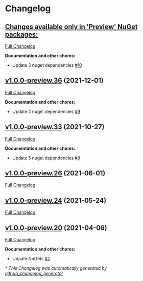 # Changelog

## [**Changes available only in 'Preview' NuGet packages:**](https://github.com/nanoframework/nanoFramework.System.Net.WebSockets/tree/HEAD)

[Full Changelog](https://github.com/nanoframework/nanoFramework.System.Net.WebSockets/compare/v1.0.0-preview.36...HEAD)

**Documentation and other chores:**

- Update 3 nuget dependencies [\#10](https://github.com/nanoframework/nanoframework.System.Net.WebSockets/pull/10)

## [v1.0.0-preview.36](https://github.com/nanoframework/nanoFramework.System.Net.WebSockets/tree/v1.0.0-preview.36) (2021-12-01)

[Full Changelog](https://github.com/nanoframework/nanoFramework.System.Net.WebSockets/compare/v1.0.0-preview.33...v1.0.0-preview.36)

**Documentation and other chores:**

- Update 2 nuget dependencies [\#9](https://github.com/nanoframework/nanoframework.System.Net.WebSockets/pull/9)

## [v1.0.0-preview.33](https://github.com/nanoframework/nanoFramework.System.Net.WebSockets/tree/v1.0.0-preview.33) (2021-10-27)

[Full Changelog](https://github.com/nanoframework/nanoFramework.System.Net.WebSockets/compare/v1.0.0-preview.26...v1.0.0-preview.33)

**Documentation and other chores:**

- Update 5 nuget dependencies [\#8](https://github.com/nanoframework/nanoframework.System.Net.WebSockets/pull/8)

## [v1.0.0-preview.26](https://github.com/nanoframework/nanoFramework.System.Net.WebSockets/tree/v1.0.0-preview.26) (2021-06-01)

[Full Changelog](https://github.com/nanoframework/nanoFramework.System.Net.WebSockets/compare/v1.0.0-preview.24...v1.0.0-preview.26)

## [v1.0.0-preview.24](https://github.com/nanoframework/nanoFramework.System.Net.WebSockets/tree/v1.0.0-preview.24) (2021-05-24)

[Full Changelog](https://github.com/nanoframework/nanoFramework.System.Net.WebSockets/compare/v1.0.0-preview.20...v1.0.0-preview.24)

## [v1.0.0-preview.20](https://github.com/nanoframework/nanoFramework.System.Net.WebSockets/tree/v1.0.0-preview.20) (2021-04-06)

[Full Changelog](https://github.com/nanoframework/nanoFramework.System.Net.WebSockets/compare/7b0814ff45a2c381c0c23964b0c702916529ab5f...v1.0.0-preview.20)

**Documentation and other chores:**

- Udpate NuGets [\#2](https://github.com/nanoframework/nanoframework.System.Net.WebSockets/pull/2)



\* *This Changelog was automatically generated by [github_changelog_generator](https://github.com/github-changelog-generator/github-changelog-generator)*
